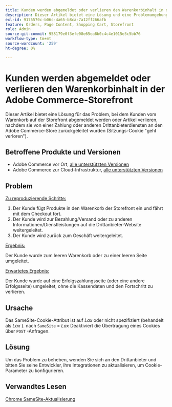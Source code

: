 ```yaml
---
title: Kunden werden abgemeldet oder verlieren den Warenkorbinhalt in der Adobe Commerce-Storefront
description: Dieser Artikel bietet eine Lösung und eine Problemumgehung, bei der Kunden abgemeldet werden oder Artikel aus dem Warenkorb auf der Storefront verlieren, nachdem sie von Zahlungsdiensten oder anderen Drittanbieterdiensten an den Adobe Commerce-Store zurückgeleitet wurden (Sitzungs-Cookie "geht verloren").
exl-id: 9175570c-b06c-4a65-b8ca-7a12ff266afb
feature: Orders, Page Content, Shopping Cart, Storefront
role: Admin
source-git-commit: 958179e0f3efe08e65ea8b0c4c4e1015e3c5bb76
workflow-type: tm+mt
source-wordcount: '259'
ht-degree: 0%

---
```


# Kunden werden abgemeldet oder verlieren den Warenkorbinhalt in der Adobe Commerce-Storefront

Dieser Artikel bietet eine Lösung für das Problem, bei dem Kunden vom Warenkorb auf der Storefront abgemeldet werden oder Artikel verlieren, nachdem sie von einer Zahlung oder anderen Drittanbieterdiensten an den Adobe Commerce-Store zurückgeleitet wurden (Sitzungs-Cookie &quot;geht verloren&quot;).

## Betroffene Produkte und Versionen

* Adobe Commerce vor Ort, [alle unterstützten Versionen](https://magento.com/sites/default/files/magento-software-lifecycle-policy.pdf)
* Adobe Commerce zur Cloud-Infrastruktur, [alle unterstützten Versionen](https://magento.com/sites/default/files/magento-software-lifecycle-policy.pdf)

## Problem

<u>Zu reproduzierende Schritte:</u>

1. Der Kunde fügt Produkte in den Warenkorb der Storefront ein und fährt mit dem Checkout fort.
1. Der Kunde wird zur Bezahlung/Versand oder zu anderen Informationen/Dienstleistungen auf die Drittanbieter-Website weitergeleitet.
1. Der Kunde wird zurück zum Geschäft weitergeleitet.

<u>Ergebnis:</u>

Der Kunde wurde zum leeren Warenkorb oder zu einer leeren Seite umgeleitet.

<u>Erwartetes Ergebnis:</u>

Der Kunde wurde auf eine Erfolgszahlungsseite (oder eine andere Erfolgsseite) umgeleitet, ohne die Kassendaten und den Fortschritt zu verlieren.

## Ursache

Das SameSite-Cookie-Attribut ist auf *Lax* oder nicht spezifiziert (behandelt als *Lax* ). nach `SameSite` = *Lax* Deaktiviert die Übertragung eines Cookies über `POST` -Anfragen.

## Lösung

Um das Problem zu beheben, wenden Sie sich an den Drittanbieter und bitten Sie seine Entwickler, ihre Integrationen zu aktualisieren, um Cookie-Parameter zu konfigurieren.

## Verwandtes Lesen

[Chrome SameSite-Aktualisierung](https://www.chromestatus.com/feature/5088147346030592)
